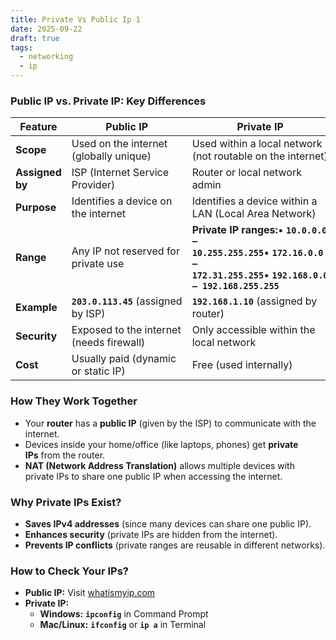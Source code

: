```yaml
---
title: Private Vs Public Ip 1
date: 2025-09-22
draft: true
tags:
  - networking
  - ip
---
```


### **Public IP vs. Private IP: Key Differences**

| **Feature**     | **Public IP**                            | **Private IP**                                                                                                                  |
| --------------- | ---------------------------------------- | ------------------------------------------------------------------------------------------------------------------------------- |
| **Scope**       | Used on the internet (globally unique)   | Used within a local network (not routable on the internet)                                                                      |
| **Assigned by** | ISP (Internet Service Provider)          | Router or local network admin                                                                                                   |
| **Purpose**     | Identifies a device on the internet      | Identifies a device within a LAN (Local Area Network)                                                                           |
| **Range**       | Any IP not reserved for private use      | **Private IP ranges:**• **`10.0.0.0 – 10.255.255.255`**• **`172.16.0.0 – 172.31.255.255`**• **`192.168.0.0 – 192.168.255.255`** |
| **Example**     | **`203.0.113.45`** (assigned by ISP)     | **`192.168.1.10`** (assigned by router)                                                                                         |
| **Security**    | Exposed to the internet (needs firewall) | Only accessible within the local network                                                                                        |
| **Cost**        | Usually paid (dynamic or static IP)      | Free (used internally)                                                                                                          |

### **How They Work Together**

- Your **router** has a **public IP** (given by the ISP) to communicate with the internet.
- Devices inside your home/office (like laptops, phones) get **private IPs** from the router.
- **NAT (Network Address Translation)** allows multiple devices with private IPs to share one public IP when accessing the internet.

### **Why Private IPs Exist?**

- **Saves IPv4 addresses** (since many devices can share one public IP).
- **Enhances security** (private IPs are hidden from the internet).
- **Prevents IP conflicts** (private ranges are reusable in different networks).

### **How to Check Your IPs?**

- **Public IP:** Visit [whatismyip.com](https://whatismyip.com/)
- **Private IP:**
    - **Windows:** **`ipconfig`** in Command Prompt
    - **Mac/Linux:** **`ifconfig`** or **`ip a`** in Terminal

